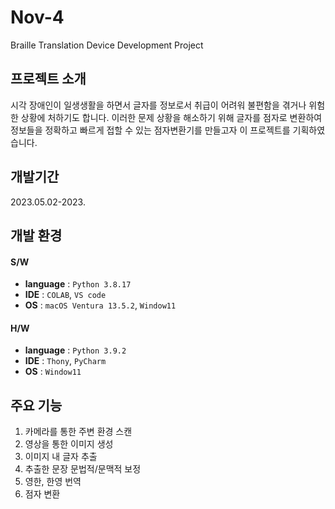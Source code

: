 # Nov-4


Braille Translation Device Development Project




## 프로젝트 소개


시각 장애인이 일생생활을 하면서 글자를 정보로서 취급이 어려워 불편함을 겪거나 위험한 상황에 처하기도 합니다. 
이러한 문제 상황을 해소하기 위해 글자를 점자로 변환하여 정보들을 정확하고 빠르게 접할 수 있는 점자변환기를 만들고자 이 프로젝트를 기획하였습니다.




## 개발기간


2023.05.02-2023.




## 개발 환경


#### S/W
- **language** : `Python 3.8.17`
- **IDE** : `COLAB`, `VS code`
- **OS** : `macOS Ventura 13.5.2`, `Window11`


#### H/W
- **language** : `Python 3.9.2`
- **IDE** : `Thony`, `PyCharm`
- **OS** : `Window11`  






## 주요 기능


1. 카메라를 통한 주변 환경 스캔
2. 영상을 통한 이미지 생성
3. 이미지 내 글자 추출
4. 추출한 문장 문법적/문맥적 보정
5. 영한, 한영 번역
6. 점자 변환
